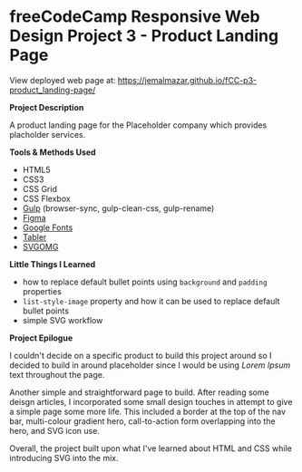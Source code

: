 # freeCodeCamp Responsive Web Design Project 3 - Product Landing Page

View deployed web page at: https://jemalmazar.github.io/fCC-p3-product_landing-page/

**Project Description**

A product landing page for the Placeholder company which provides placholder services.

**Tools & Methods Used**

- HTML5
- CSS3
- CSS Grid
- CSS Flexbox
- [Gulp](https://gulpjs.com/) (browser-sync, gulp-clean-css, gulp-rename)
- [Figma](https://www.figma.com/)
- [Google Fonts](https://fonts.google.com/)
- [Tabler](https://tablericons.com/)
- [SVGOMG](https://jakearchibald.github.io/svgomg/)

**Little Things I Learned**

- how to replace default bullet points using `background` and `padding` properties
- `list-style-image` property and how it can be used to replace default bullet points
- simple SVG workflow

**Project Epilogue**

I couldn't decide on a specific product to build this project around so I decided to build in around placeholder since I would be using *Lorem Ipsum* text throughout the page.

Another simple and straightforward page to build. After reading some deisgn articles, I incorporated some small design touches in attempt to give a simple page some more life. This included a border at the top of the nav bar, multi-colour gradient hero, call-to-action form overlapping into the hero, and SVG icon use.

Overall, the project built upon what I've learned about HTML and CSS while introducing SVG into the mix.